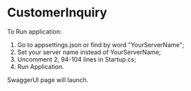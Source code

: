 # CustomerInquiry
To Run application:
 1. Go to appsettings.json or find by word "YourServerName";
 2. Set your server name instead of YourServerName;
 3. Uncomment 2, 94-104 lines in Startup.cs;
 4. Run Application.

SwaggerUI page will launch.
